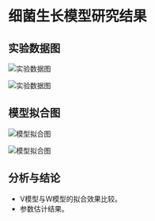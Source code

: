 # 细菌生长模型研究结果

## 实验数据图

![实验数据图](https://nb.anaconda.cloud/jupyterhub/user/2a523a38-2ed7-4568-9499-be794501bd2a/files/results/w_model_A1_tau1.png?_xsrf=MnwxOjB8MTA6MTc0MjU3MzUwNXw1Ol94c3JmfDE0ODpZakZMV201WmVIZHBWRU01TTBGaGQyRk9RVlUwUzJ3MlJVSkVPVEpVTVY5RlNFWnhPVTlRTUdSRk5EMDZORGs0WVRneU9HVTFNamMzWkRZM00yWTRZelppWW1NM09EWXdOelk1TkdObU9UWXlOekpoT1dRd05EazFaVGsyWXpjd1pXTTBZV1ZqTURreU5ERTJZZz09fGY5ZmQwM2YyM2Y4MThjNTlkYmYyYmIyOTdlZTljMjQxNjQ1Yzg3YTdkMGI2MmY3ZmFiMGQ1MjVkZDZhZWM5M2U)

![实验数据图](https://nb.anaconda.cloud/jupyterhub/user/2a523a38-2ed7-4568-9499-be794501bd2a/files/results/w_model_different_params.png?_xsrf=MnwxOjB8MTA6MTc0MjU3MzUwNXw1Ol94c3JmfDE0ODpZakZMV201WmVIZHBWRU01TTBGaGQyRk9RVlUwUzJ3MlJVSkVPVEpVTVY5RlNFWnhPVTlRTUdSRk5EMDZORGs0WVRneU9HVTFNamMzWkRZM00yWTRZelppWW1NM09EWXdOelk1TkdObU9UWXlOekpoT1dRd05EazFaVGsyWXpjd1pXTTBZV1ZqTURreU5ERTJZZz09fGY5ZmQwM2YyM2Y4MThjNTlkYmYyYmIyOTdlZTljMjQxNjQ1Yzg3YTdkMGI2MmY3ZmFiMGQ1MjVkZDZhZWM5M2U)

## 模型拟合图

![模型拟合图](https://nb.anaconda.cloud/jupyterhub/user/2a523a38-2ed7-4568-9499-be794501bd2a/files/results/v_model_fit_g149novickA.png?_xsrf=MnwxOjB8MTA6MTc0MjU3MzUwNXw1Ol94c3JmfDE0ODpZakZMV201WmVIZHBWRU01TTBGaGQyRk9RVlUwUzJ3MlJVSkVPVEpVTVY5RlNFWnhPVTlRTUdSRk5EMDZORGs0WVRneU9HVTFNamMzWkRZM00yWTRZelppWW1NM09EWXdOelk1TkdObU9UWXlOekpoT1dRd05EazFaVGsyWXpjd1pXTTBZV1ZqTURreU5ERTJZZz09fGY5ZmQwM2YyM2Y4MThjNTlkYmYyYmIyOTdlZTljMjQxNjQ1Yzg3YTdkMGI2MmY3ZmFiMGQ1MjVkZDZhZWM5M2U)

![模型拟合图]((https://nb.anaconda.cloud/jupyterhub/user/2a523a38-2ed7-4568-9499-be794501bd2a/files/results/w_model_fit_g149novickB.png?_xsrf=MnwxOjB8MTA6MTc0MjU3MzUwNXw1Ol94c3JmfDE0ODpZakZMV201WmVIZHBWRU01TTBGaGQyRk9RVlUwUzJ3MlJVSkVPVEpVTVY5RlNFWnhPVTlRTUdSRk5EMDZORGs0WVRneU9HVTFNamMzWkRZM00yWTRZelppWW1NM09EWXdOelk1TkdObU9UWXlOekpoT1dRd05EazFaVGsyWXpjd1pXTTBZV1ZqTURreU5ERTJZZz09fGY5ZmQwM2YyM2Y4MThjNTlkYmYyYmIyOTdlZTljMjQxNjQ1Yzg3YTdkMGI2MmY3ZmFiMGQ1MjVkZDZhZWM5M2U))

## 分析与结论

- V模型与W模型的拟合效果比较。
- 参数估计结果。

